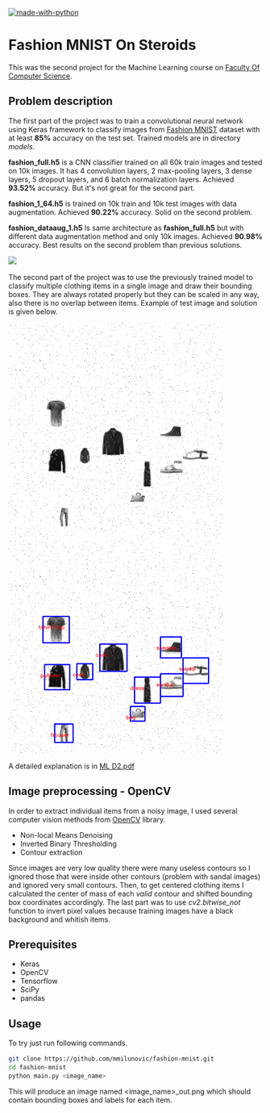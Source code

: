 [![made-with-python](https://img.shields.io/badge/Made%20with-Python-1f425f.svg)](https://www.python.org/)

# Fashion MNIST On Steroids

This was the second project for the Machine Learning course on  [Faculty Of Computer Science](https://raf.edu.rs/).

## Problem description

The first part of the project was to train a convolutional neural network using Keras framework to classify images from [Fashion MNIST](https://www.kaggle.com/zalando-research/fashionmnist) dataset with at least **85%** accuracy on the test set. Trained models are in directory *models*.

**fashion_full.h5** is a CNN classifier trained on all 60k train images and tested on 10k images. It has 4 convolution layers, 2 max-pooling layers, 3 dense layers, 5 dropout layers, and 6 batch normalization layers. Achieved **93.52%** accuracy. But it's not great for the second part. 

**fashion_1_64.h5** is trained on 10k train and 10k test images with data augmentation. Achieved **90.22%** accuracy. Solid on the second problem.

**fashion_dataaug_1.h5** Is same architecture as **fashion_full.h5** but with different data augmentation method and only 10k images. Achieved **90.98%** accuracy. Best results on the second problem than previous solutions. 


<img src="https://cdn-images-1.medium.com/max/1080/1*HkW94w1erHUYMguiDWWHJQ.png" width="850"/>

The second part of the project was to use the previously trained model to classify multiple clothing items in a single image and draw their bounding boxes. They are always rotated properly but they can be scaled in any way, also there is no overlap between items. Example of test image and solution is given below.

<img src="https://github.com/mmilunovic/fashion-mnist/blob/master/tests/0.png" width="425"/> <img src="https://github.com/mmilunovic/fashion-mnist/blob/master/tests/0_sol.png" width="425"/> 


A detailed explanation is in [ML D2.pdf](https://github.com/mmilunovic/fashion-mnist/blob/master/ML%20D2.pdf)

## Image preprocessing - OpenCV

In order to extract individual items from a noisy image, I used several computer vision methods from [OpenCV](https://opencv.org/) library.

- Non-local Means Denoising 
- Inverted Binary Thresholding
- Contour extraction

Since images are very low quality there were many useless contours so I ignored those that were inside other contours (problem with sandal images) and ignored very small contours. Then, to get centered clothing items I calculated the center of mass of each *valid* contour and shifted bounding box coordinates accordingly. The last part was to use *cv2.bitwise_not* function to invert pixel values because training images have a black background and whitish items. 

## Prerequisites

- Keras
- OpenCV
- Tensorflow
- SciPy
- pandas

## Usage

To try just run following commands. 

```bash
git clone https://github.com/mmilunovic/fashion-mnist.git
cd fashion-mnist
python main.py <image_name>
```
This will produce an image named <image_name>_out.png which should contain bounding boxes and labels for each item.
